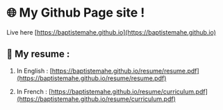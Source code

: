 # 🌐 My Github Page site !

Live here [https://baptistemahe.github.io](https://baptistemahe.github.io)


## 📃 My resume :

1. In English : [https://baptistemahe.github.io/resume/resume.pdf](https://baptistemahe.github.io/resume/resume.pdf)

2. In French : [https://baptistemahe.github.io/resume/curriculum.pdf](https://baptistemahe.github.io/resume/curriculum.pdf)
